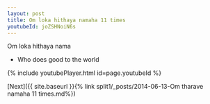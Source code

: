 ```yaml
---
layout: post
title: Om loka hithaya namaha 11 times
youtubeId: joZSHNoiN6s
---
```

 
 
Om loka hithaya nama 
 
 -  Who does good to the world 
 
  
 
  
 
 
 
 
 
 


{% include youtubePlayer.html id=page.youtubeId %}
 
[Next]({{ site.baseurl }}{% link  split1/_posts/2014-06-13-Om tharave namaha 11 times.md%})
 
